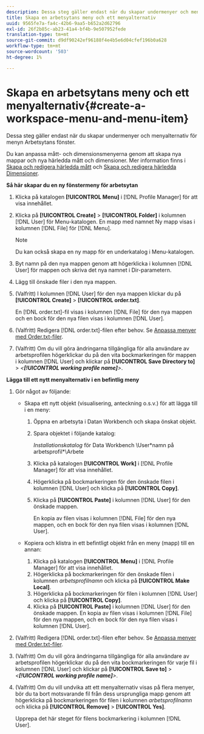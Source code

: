 ```yaml
---
description: Dessa steg gäller endast när du skapar undermenyer och menyalternativ för menyn Arbetsytans fönster.
title: Skapa en arbetsytans meny och ett menyalternativ
uuid: 9565fe7a-fa4c-42b6-9aa5-b652a2d62796
exl-id: 26f2b85c-ab23-41a4-bf4b-9e507952fede
translation-type: tm+mt
source-git-commit: d9df90242ef96188f4e4b5e6d04cfef196b0a628
workflow-type: tm+mt
source-wordcount: '503'
ht-degree: 1%

---
```


# Skapa en arbetsytans meny och ett menyalternativ{#create-a-workspace-menu-and-menu-item}

Dessa steg gäller endast när du skapar undermenyer och menyalternativ för menyn Arbetsytans fönster.

Du kan anpassa mått- och dimensionsmenyerna genom att skapa nya mappar och nya härledda mått och dimensioner. Mer information finns i [Skapa och redigera härledda mått](../../../../home/c-get-started/c-admin-intrf/c-prof-mgr/c-drvd-mtrcs.md#concept-e41723b342a849309874b26232224a40) och [Skapa och redigera härledda Dimensioner](../../../../home/c-get-started/c-admin-intrf/c-prof-mgr/c-dvrd-dim.md#concept-ece3c3ea8cdf4fc796680173993bff93).

**Så här skapar du en ny fönstermeny för arbetsytan**

1. Klicka på katalogen **[!UICONTROL Menu]** i [!DNL Profile Manager] för att visa innehållet.
1. Klicka på **[!UICONTROL Create]** > **[!UICONTROL Folder]** i kolumnen [!DNL User] för Menu-katalogen. En mapp med namnet Ny mapp visas i kolumnen [!DNL File] för [!DNL Menu].

   >[!NOTE]
   >
   >Du kan också skapa en ny mapp för en underkatalog i Menu-katalogen.

1. Byt namn på den nya mappen genom att högerklicka i kolumnen [!DNL User] för mappen och skriva det nya namnet i Dir-parametern.
1. Lägg till önskade filer i den nya mappen.
1. (Valfritt) I kolumnen [!DNL User] för den nya mappen klickar du på **[!UICONTROL Create]** > **[!UICONTROL order.txt]**.

   En [!DNL order.txt]-fil visas i kolumnen [!DNL File] för den nya mappen och en bock för den nya filen visas i kolumnen [!DNL User].

1. (Valfritt) Redigera [!DNL order.txt]-filen efter behov. Se [Anpassa menyer med Order.txt-filer](../../../../home/c-get-started/c-intf-anlys-ftrs/c-ctm-menus/t-cstm-menus-ordr-files.md#task-a391800a8dd444deb3e1516d5189f999).
1. (Valfritt) Om du vill göra ändringarna tillgängliga för alla användare av arbetsprofilen högerklickar du på den vita bockmarkeringen för mappen i kolumnen [!DNL User] och klickar på **[!UICONTROL Save Directory to]** > *&lt;**[!UICONTROL working profile name]**>*.

**Lägga till ett nytt menyalternativ i en befintlig meny**

1. Gör något av följande:

   * Skapa ett nytt objekt (visualisering, anteckning o.s.v.) för att lägga till i en meny:

      1. Öppna en arbetsyta i Datan Workbench och skapa önskat objekt.
      1. Spara objektet i följande katalog:

         *Installationskatalog* för Data Workbench \User\*namn på arbetsprofil*\Arbete

      1. Klicka på katalogen **[!UICONTROL Work]** i [!DNL Profile Manager] för att visa innehållet.
      1. Högerklicka på bockmarkeringen för den önskade filen i kolumnen [!DNL User] och klicka på **[!UICONTROL Copy]**.
      1. Klicka på **[!UICONTROL Paste]** i kolumnen [!DNL User] för den önskade mappen.

         En kopia av filen visas i kolumnen [!DNL File] för den nya mappen, och en bock för den nya filen visas i kolumnen [!DNL User].
   * Kopiera och klistra in ett befintligt objekt från en meny (mapp) till en annan:

      1. Klicka på katalogen **[!UICONTROL Menu]** i [!DNL Profile Manager] för att visa innehållet.
      1. Högerklicka på bockmarkeringen för den önskade filen i kolumnen *arbetsprofilnamn* och klicka på **[!UICONTROL Make Local]**.
      1. Högerklicka på bockmarkeringen för filen i kolumnen [!DNL User] och klicka på **[!UICONTROL Copy]**.
      1. Klicka på **[!UICONTROL Paste]** i kolumnen [!DNL User] för den önskade mappen. En kopia av filen visas i kolumnen [!DNL File] för den nya mappen, och en bock för den nya filen visas i kolumnen [!DNL User].


1. (Valfritt) Redigera [!DNL order.txt]-filen efter behov. Se [Anpassa menyer med Order.txt-filer](../../../../home/c-get-started/c-intf-anlys-ftrs/c-ctm-menus/t-cstm-menus-ordr-files.md#task-a391800a8dd444deb3e1516d5189f999).
1. (Valfritt) Om du vill göra ändringarna tillgängliga för alla användare av arbetsprofilen högerklickar du på den vita bockmarkeringen för varje fil i kolumnen [!DNL User] och klickar på **[!UICONTROL Save to]** > *&lt;**[!UICONTROL working profile name]**>*.
1. (Valfritt) Om du vill undvika att ett menyalternativ visas på flera menyer, bör du ta bort motsvarande fil från dess ursprungliga mapp genom att högerklicka på bockmarkeringen för filen i kolumnen *arbetsprofilnamn* och klicka på **[!UICONTROL Remove]** > **[!UICONTROL Yes]**.

   Upprepa det här steget för filens bockmarkering i kolumnen [!DNL User].
